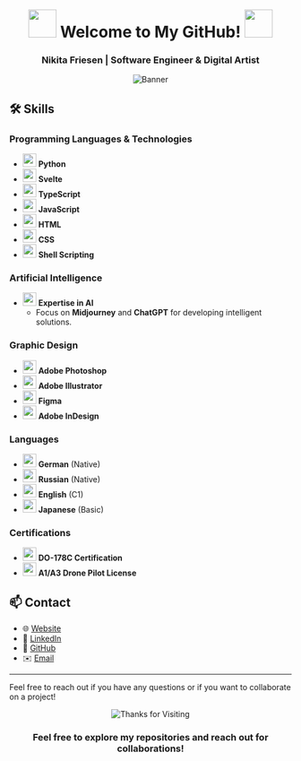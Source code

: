 <div align="center">

# <img src="https://user-images.githubusercontent.com/74038190/213844263-a8897a51-32f4-4b3b-b5c2-e1528b89f6f3.png" width="50px" /> Welcome to My GitHub! <img src="https://user-images.githubusercontent.com/74038190/213844263-a8897a51-32f4-4b3b-b5c2-e1528b89f6f3.png" width="50px" />

### Nikita Friesen | Software Engineer & Digital Artist

![Banner](https://github.com/Anmol-Baranwal/Cool-GIFs-For-GitHub/assets/74038190/d48893bd-0757-481c-8d7e-ba3e163feae7)

</div>

## 🛠 Skills

### Programming Languages & Technologies
- <img src="https://skillicons.dev/icons?i=python" width="24px"/> **Python**
- <img src="https://skillicons.dev/icons?i=svelte" width="24px"/> **Svelte**
- <img src="https://skillicons.dev/icons?i=typescript" width="24px"/> **TypeScript**
- <img src="https://skillicons.dev/icons?i=javascript" width="24px"/> **JavaScript**
- <img src="https://skillicons.dev/icons?i=html" width="24px"/> **HTML**
- <img src="https://skillicons.dev/icons?i=css" width="24px"/> **CSS**
- <img src="https://skillicons.dev/icons?i=bash" width="24px"/> **Shell Scripting**

### Artificial Intelligence
- <img src="https://skillicons.dev/icons?i=ai" width="24px"/> **Expertise in AI**
  - Focus on **Midjourney** and **ChatGPT** for developing intelligent solutions.

### Graphic Design
- <img src="https://skillicons.dev/icons?i=ps" width="24px"/> **Adobe Photoshop**
- <img src="https://skillicons.dev/icons?i=ai" width="24px"/> **Adobe Illustrator**
- <img src="https://skillicons.dev/icons?i=figma" width="24px"/> **Figma**
- <img src="https://skillicons.dev/icons?i=indesign" width="24px"/> **Adobe InDesign**

### Languages
- <img src="https://twemoji.maxcdn.com/2/svg/1f1e9-1f1ea.svg" width="24px"/> **German** (Native)
- <img src="https://twemoji.maxcdn.com/2/svg/1f1f7-1f1fa.svg" width="24px"/> **Russian** (Native)
- <img src="https://twemoji.maxcdn.com/2/svg/1f1fa-1f1f8.svg" width="24px"/> **English** (C1)
- <img src="https://twemoji.maxcdn.com/2/svg/1f1ef-1f1f5.svg" width="24px"/> **Japanese** (Basic)

### Certifications
- <img src="https://skillicons.dev/icons?i=drone" width="24px"/> **DO-178C Certification**
- <img src="https://skillicons.dev/icons?i=pilot" width="24px"/> **A1/A3 Drone Pilot License**

## 📫 Contact
- 🌐 [Website](http://sputnix.me)
- 💼 [LinkedIn](https://www.linkedin.com/in/nikita-friesen)
- 🐙 [GitHub](https://github.com/Gitkubikon)
- ✉️ [Email](mailto:nikitafriesen74@gmail.com)

---

Feel free to reach out if you have any questions or if you want to collaborate on a project!

<div align="center">

![Thanks for Visiting](https://github.com/Anmol-Baranwal/Cool-GIFs-For-GitHub/assets/74038190/c288471c-be67-4fbb-af44-1c63ee9ed280)

### Feel free to explore my repositories and reach out for collaborations!

</div>
